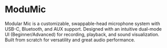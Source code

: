 # ModuMic
Modular Mic is a customizable, swappable-head microphone system with USB-C, Bluetooth, and AUX support. Designed with an intuitive dual-mode UI (Beginner/Advanced) for recording, playback, and sound visualization. Built from scratch for versatility and great audio performance.
